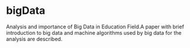 # bigData
Analysis and importance of Big Data in Education Field.A paper with brief introduction to big data and machine algorithms used by big data for the analysis are described.
